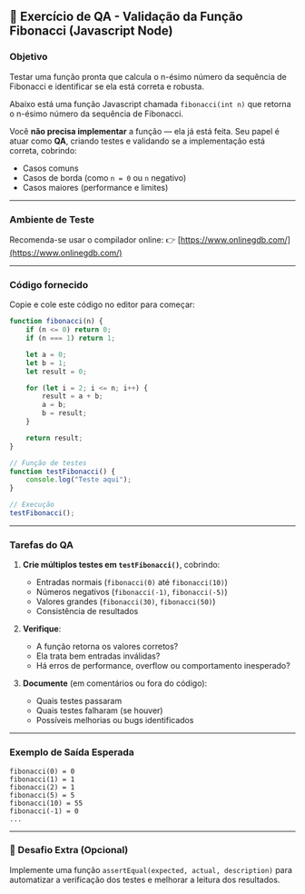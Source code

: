## 🧪 Exercício de QA - Validação da Função Fibonacci (Javascript Node)

### Objetivo

Testar uma função pronta que calcula o n-ésimo número da sequência de Fibonacci e identificar se ela está correta e robusta.

Abaixo está uma função Javascript chamada `fibonacci(int n)` que retorna o n-ésimo número da sequência de Fibonacci.

Você **não precisa implementar** a função — ela já está feita.
Seu papel é atuar como **QA**, criando testes e validando se a implementação está correta, cobrindo:

* Casos comuns
* Casos de borda (como `n = 0` ou `n` negativo)
* Casos maiores (performance e limites)

---

### Ambiente de Teste

Recomenda-se usar o compilador online:
👉 [https://www.onlinegdb.com/](https://www.onlinegdb.com/)

---

### Código fornecido

Copie e cole este código no editor para começar:

```javascript
function fibonacci(n) {
    if (n <= 0) return 0;
    if (n === 1) return 1;

    let a = 0;
    let b = 1;
    let result = 0;

    for (let i = 2; i <= n; i++) {
        result = a + b;
        a = b;
        b = result;
    }

    return result;
}

// Função de testes
function testFibonacci() {
    console.log("Teste aqui");
}

// Execução
testFibonacci();

```

---

### Tarefas do QA

1. **Crie múltiplos testes em `testFibonacci()`**, cobrindo:

   * Entradas normais (`fibonacci(0)` até `fibonacci(10)`)
   * Números negativos (`fibonacci(-1)`, `fibonacci(-5)`)
   * Valores grandes (`fibonacci(30)`, `fibonacci(50)`)
   * Consistência de resultados

2. **Verifique**:

   * A função retorna os valores corretos?
   * Ela trata bem entradas inválidas?
   * Há erros de performance, overflow ou comportamento inesperado?

3. **Documente** (em comentários ou fora do código):

   * Quais testes passaram
   * Quais testes falharam (se houver)
   * Possíveis melhorias ou bugs identificados

---

### Exemplo de Saída Esperada

```
fibonacci(0) = 0
fibonacci(1) = 1
fibonacci(2) = 1
fibonacci(5) = 5
fibonacci(10) = 55
fibonacci(-1) = 0
...
```

---

### 🎯 Desafio Extra (Opcional)

Implemente uma função `assertEqual(expected, actual, description)` para automatizar a verificação dos testes e melhorar a leitura dos resultados.

